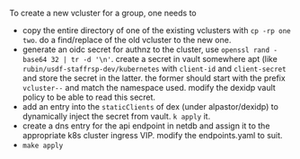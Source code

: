 To create a new vcluster for a group, one needs to

- copy the entire directory of one of the existing vclusters with `cp -rp one two`. do a find/replace of the old vcluster to the new one.
- generate an oidc secret for authnz to the cluster, use `openssl rand -base64 32 | tr -d '\n'`. create a secret in vault somewhere apt (like `rubin/usdf-staffrsp-dev/kubernetes` with `client-id` and `client-secret` and store the secret in the latter. the former should start with the prefix `vcluster--` and match the namespace used. modify the dexidp vault policy to be able to read this secret.
- add an entry into the `staticClients` of dex (under alpastor/dexidp) to dynamically inject the secret from vault. `k apply` it.
- create a dns entry for the api endpoint in netdb and assign it to the appropriate k8s cluster ingress VIP. modify the endpoints.yaml to suit.
- `make apply`


